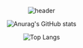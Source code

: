 <div align="center">  

![header](https://capsule-render.vercel.app/api?type=waving&color=gradient&height=200&section=footer&text=SaGo_MunGcciGitHub%20There&fontSize=100)  
  
![Anurag's GitHub stats](https://github-readme-stats.vercel.app/api?username=pmjn1025&show_icons=true&theme=radical)  


![Top Langs](https://github-readme-stats.vercel.app/api/top-langs/?username=pmjn1025&layout=compact&theme=tokyonight)  
  
</div>
<!--
**pmjn1025/pmjn1025** is a ✨ _special_ ✨ repository because its `README.md` (this file) appears on your GitHub profile.

Here are some ideas to get you started:

- 🔭 I’m currently working on ...
- 🌱 I’m currently learning ...
- 👯 I’m looking to collaborate on ...
- 🤔 I’m looking for help with ...
- 💬 Ask me about ...
- 📫 How to reach me: ...
- 😄 Pronouns: ...
- ⚡ Fun fact: ...
-->
